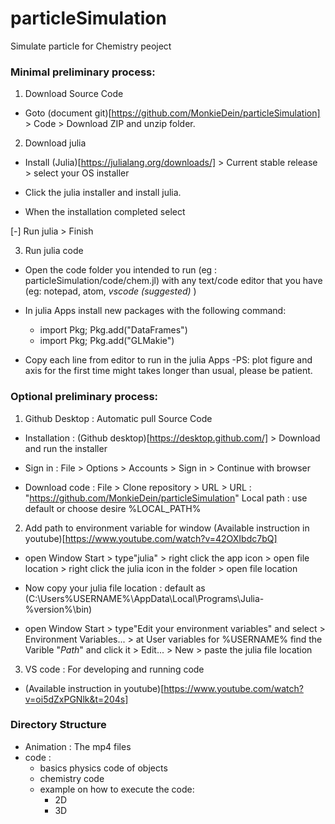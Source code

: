 # particleSimulation
Simulate particle for Chemistry peoject

### Minimal preliminary process:

1. Download Source Code 

- Goto (document git)[https://github.com/MonkieDein/particleSimulation] > Code > Download ZIP and unzip folder.

2. Download julia

- Install (Julia)[https://julialang.org/downloads/] > Current stable release > select your OS installer

- Click the julia installer and install julia.

- When the installation completed select

[-] Run julia > Finish

3. Run julia code

- Open the code folder you intended to run (eg : particleSimulation/code/chem.jl) with any text/code editor that you have (eg: notepad, atom, *vscode (suggested)* )

- In julia Apps install new packages with the following command:
    - import Pkg; Pkg.add("DataFrames")
    - import Pkg; Pkg.add("GLMakie")

- Copy each line from editor to run in the julia Apps
    -PS: plot figure and axis for the first time might takes longer than usual, please be patient.

### Optional preliminary process:

1. Github Desktop : Automatic pull Source Code 

- Installation : (Github desktop)[https://desktop.github.com/] > Download and run the installer

- Sign in : File > Options > Accounts > Sign in > Continue with browser

- Download code : File > Clone repository > URL >
URL : "https://github.com/MonkieDein/particleSimulation"
Local path : use default or choose desire %LOCAL_PATH%

2. Add path to environment variable for window
(Available instruction in youtube)[https://www.youtube.com/watch?v=42OXIbdc7bQ]

- open Window Start > type"julia" > right click the app icon > open file location > right click the julia icon in the folder > open file location 

- Now copy your julia file location : default as 
(C:\Users\%USERNAME%\AppData\Local\Programs\Julia-%version%\bin)

- open Window Start > type"Edit your environment variables" and select > Environment Variables... > at User variables for %USERNAME% find the Varible "*Path*" and click it > Edit... > New > paste the julia file location

3. VS code : For developing and running code 

- (Available instruction in youtube)[https://www.youtube.com/watch?v=oi5dZxPGNlk&t=204s]


### Directory Structure
- Animation : The mp4 files
- code : 
    - basics physics code of objects
    - chemistry code
    - example on how to execute the code:
        - 2D
        - 3D
